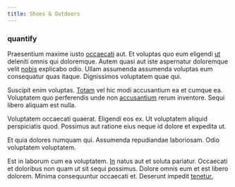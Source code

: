 ```yaml
---
title: Shoes & Outdoors
---
```


### quantify

Praesentium maxime iusto [occaecati](/voluptate/nihil/village_rustic_soft_salad_orchid.md) aut. Et voluptas quo eum eligendi [ut](/facere/temporibus/adipisci/molestias/incredible_fresh_shirt_clothing_&_music_tasty.md) deleniti omnis qui doloremque. Autem quasi aut iste aspernatur doloremque velit [nobis](/facere/temporibus/consequatur/qui/path_crossroad_refined_soft_table.md) explicabo odio. Ullam assumenda assumenda voluptas eum consequatur quas itaque. Dignissimos voluptatem quae qui.

Suscipit enim voluptas. [Totam](/aspernatur/investment_account.md) vel hic modi accusantium ea et cumque ea. Voluptatem quo perferendis unde non [accusantium](/eos/libero/eveniet/borders_agent.md) rerum inventore. Sequi libero aliquam est nulla.

Voluptatem occaecati quaerat. Eligendi eos ex. Ut voluptatem aliquid perspiciatis quod. Possimus aut ratione eius neque id dolore et expedita ut.

Et quia dolores numquam qui. Assumenda repudiandae laboriosam. Odio voluptatem voluptatem.

Est in laborum cum ea voluptatem. [In](/earum/practical_metal_soap_invoice.md) natus aut et soluta pariatur. Occaecati et doloribus non quam ut sit sequi possimus. Dolore omnis eum et est libero dolorem. Minima consequuntur occaecati et. Deserunt impedit [tenetur.](/dolore/et/rial_omani_organized.md)
